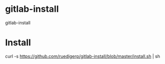 gitlab-install
==============

gitlab-install


Install
=======

curl -s https://github.com/ruedigerp/gitlab-install/blob/master/install.sh | sh 



